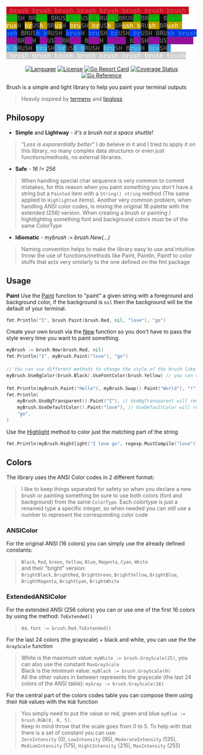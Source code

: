 <p align="center" width="100%">
	<a href="https://github.com/DazFather/brush/raw/main/examples/logo/main.go">
		<img alt="brush logo" src="https://github.com/DazFather/brush/raw/main/examples/logo/github_dazfather_brush_logo.png">
	</a>
	<p align="center" width="100%">
		<a href="https://img.shields.io/badge/Language-Go-blue.svg"><img alt="Language" src="https://img.shields.io/badge/Language-Go-blue.svg"></a>
		<a href="https://github.com/DazFather/brush/blob/main/LICENSE"><img alt="License" src="http://img.shields.io/badge/license-MIT-orange.svg?style=flat"></a>
		<a href="https://goreportcard.com/report/github.com/DazFather/brush"><img alt="Go Report Card" src="https://goreportcard.com/badge/github.com/DazFather/brush"></a>
		<a href="https://coveralls.io/github/DazFather/brush?branch=main"><img alt="Coverage Status" src="https://coveralls.io/repos/github/DazFather/brush/badge.svg?branch=main"/></a>
		<a href="https://pkg.go.dev/github.com/DazFather/brush"><img alt="Go Reference" src="https://pkg.go.dev/badge/github.com/DazFather/brush.svg"></a>
	</p>
</p>

Brush is a simple and light library to help you paint your terminal outputs

>  Heavily inspired by [termenv](https://github.com/muesli/termenv) and [lipgloss](https://github.com/charmbracelet/lipgloss)

## Philosopy

 - **Simple** and **Lightway** - _it's a brush not a space shuttle!_
 > _"Less is exponentially better"_ I do believe in it and I tried to apply it on this library,
 > no many complex data structures or even just functions/methods, no external libraries.
 - **Safe** - _16 != 256_
 > When handling special char sequence is very common to commit mistakes, for this reason
 > when you paint something you don't have a string but a `Painted` item with a `String() string` method
 > (The same applied to `Highlighted` items).
 > Another very common problem, when handling ANSI color codes, is mixing the original 16 palette with
 > the extended (256) version. When creating a brush or painting / hightlighting something
 > font and background colors must be of the same ColorType   
 - **Idiomatic** - _mybrush := brush.New(...)_
 > Naming convention helps to make the library easy to use and intuitive
 > throw the use of functions/methods like Paint, Paintln, Paintf to color stuffs
 > that acts very similarly to the one defined on the fmt package
 

## Usage

**Paint** Use the [Paint](https://pkg.go.dev/github.com/DazFather/brush#Paint) function to "paint" a given string with a foreground and background color, if the background is `nil` then the background will be the default of your terminal.
```go
fmt.Println("I", brush.Paint(brush.Red, nil, "love"), "go")
```
Create your own brush via the [New](https://pkg.go.dev/github.com/DazFather/brush#New) function so you don't have to pass the style every time you want to paint something.
```go
myBrush := brush.New(brush.Red, nil)
fmt.Println("I", myBrush.Paint("love"), "go")

// You can use different methods to change the style of the brush like UseFontColor, UseBgColor
myBrush.UseBgColor(brush.Black).UseFontColor(brush.Yellow) // you can chain them!

fmt.Println(myBrush.Paint("Hello"), myBrush.Swap().Paint("World"), "!") // Swap will invert font and bg color
fmt.Println(
	myBrush.UseBgTransparent().Paint("I"), // UseBgTransparent will remove the bg
	myBrush.UseDefaultColor().Paint("love"), // UseDefaultColor will reset the colors to the ones on brush declaration
	"go",
)
```
Use the [Highlight](https://pkg.go.dev/github.com/DazFather/brush#Highlight) method to color just the matching part of the string
```go
fmt.Println(myBrush.Hightlight("I love go", regexp.MustCompile("love")))
```


## Colors
The library uses the ANSI Color codes in 2 different format:
 > I like to keep things separated for safety so when you declare a new brush or painting something be sure to use both colors (font and background) from the same `ColorType`. Each colortype is just a renamed type a specific integer, so when needed you can still use a number to represent the corresponding color code

### ANSIColor
For the original ANSI (16 colors) you can simply use the already defined constants:
 > `Black`, `Red`, `Green`, `Yellow`, `Blue`, `Magenta`, `Cyan`, `White` <br>
 > and their "bright" version: <br>
 > `BrightBlack`, `BrightRed`, `BrightGreen`, `BrightYellow`, `BrightBlue`, `BrightMagenta`, `BrightCyan`, `BrightWhite`

### ExtendedANSIColor
For the extended ANSI (256 colors) you can or use one of the first 16 colors by using the method: `ToExtended()`
 > ex. `font := brush.Red.ToExtended()`

For the last 24 colors (the grayscale) + black and white, you can use the the `GrayScale` function
 > White is the maximum value: `myWhite := brush.GrayScale(25)`, you can also use the constant `MaxGrayScale` <br>
 > Black is the minimum value: `myBlack := brush.GrayScale(0)` <br>
 > All the other values in between represents the grayscale (the last 24 colors of the ANSI table): `myGray := brush.GrayScale(16)` 

For the central part of the colors codes table you can compose them using their `RGB` values with the `RGB` function
 > You simply need to put the value or red, green and blue `myBlue := brush.RGB(0, 0, 5)`. <br>
 > Keep in mind throw that the scale goes from 0 to 5. To help with that there is a set of constant you can use: <br>
 > `ZeroIntensity` (0), `LowIntensity` (95), `ModerateIntensity` (135), `MediumIntensity` (175), `HightIntensity` (215), `MaxIntensity` (255)

